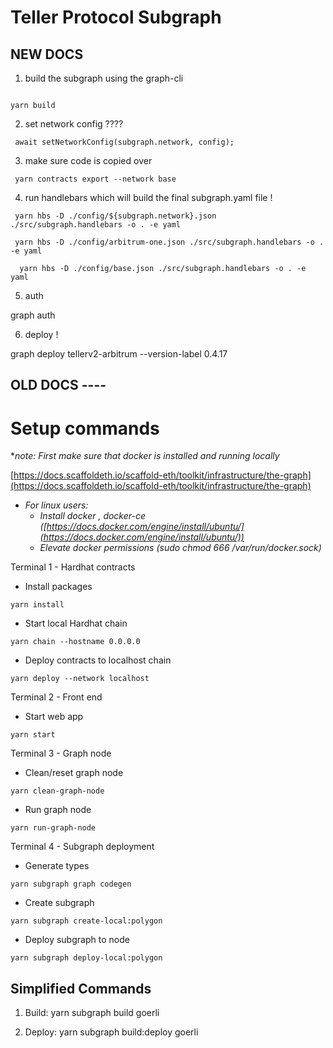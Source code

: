 

# Teller Protocol Subgraph 


## NEW DOCS 


 1. build the subgraph using the graph-cli 

 ```

yarn build 
 ```



2. set network config ????

```
 await setNetworkConfig(subgraph.network, config);

```

3.  make sure code is copied over 

```
 yarn contracts export --network base
```

 
 4. run handlebars which will build the final  subgraph.yaml file ! 

```
 yarn hbs -D ./config/${subgraph.network}.json ./src/subgraph.handlebars -o . -e yaml
 
 yarn hbs -D ./config/arbitrum-one.json ./src/subgraph.handlebars -o . -e yaml
 
  yarn hbs -D ./config/base.json ./src/subgraph.handlebars -o . -e yaml

```
 




5. auth 

graph auth 



6. deploy ! 


 graph deploy   tellerv2-arbitrum --version-label 0.4.17





























 ## OLD DOCS  ----


# Setup commands

**note: First make sure that docker is installed and running locally*

[https://docs.scaffoldeth.io/scaffold-eth/toolkit/infrastructure/the-graph](https://docs.scaffoldeth.io/scaffold-eth/toolkit/infrastructure/the-graph)

- *For linux users:*
    - *Install docker , docker-ce  ([https://docs.docker.com/engine/install/ubuntu/](https://docs.docker.com/engine/install/ubuntu/))*
    - *Elevate docker permissions (sudo chmod 666 /var/run/docker.sock)*

Terminal 1 - Hardhat contracts
- Install packages
```
yarn install
```
- Start local Hardhat chain
```
yarn chain --hostname 0.0.0.0
```
- Deploy contracts to localhost chain
```
yarn deploy --network localhost
```

Terminal 2 - Front end
- Start web app
```
yarn start
```

Terminal 3 - Graph node
- Clean/reset graph node
```
yarn clean-graph-node
```
- Run graph node
```
yarn run-graph-node
```

Terminal 4 - Subgraph deployment

- Generate types
```
yarn subgraph graph codegen
```
- Create subgraph
```
yarn subgraph create-local:polygon
```
- Deploy subgraph to node
```
yarn subgraph deploy-local:polygon
```



## Simplified Commands 

1. Build:  yarn subgraph build goerli

2. Deploy: yarn subgraph build:deploy goerli 